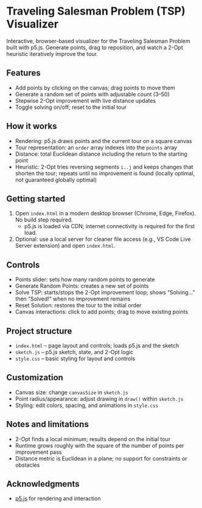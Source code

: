 # Traveling Salesman Problem (TSP) Visualizer

Interactive, browser-based visualizer for the Traveling Salesman Problem built with p5.js. Generate points, drag to reposition, and watch a 2-Opt heuristic iteratively improve the tour.

## Features
- Add points by clicking on the canvas; drag points to move them
- Generate a random set of points with adjustable count (3–50)
- Stepwise 2-Opt improvement with live distance updates
- Toggle solving on/off; reset to the initial tour

## How it works
- Rendering: p5.js draws points and the current tour on a square canvas
- Tour representation: an `order` array indexes into the `points` array
- Distance: total Euclidean distance including the return to the starting point
- Heuristic: 2-Opt tries reversing segments `i..j` and keeps changes that shorten the tour; repeats until no improvement is found (locally optimal, not guaranteed globally optimal)

## Getting started
1. Open `index.html` in a modern desktop browser (Chrome, Edge, Firefox). No build step required.
   - p5.js is loaded via CDN; internet connectivity is required for the first load.
2. Optional: use a local server for cleaner file access (e.g., VS Code Live Server extension) and open `index.html`.

## Controls
- Points slider: sets how many random points to generate
- Generate Random Points: creates a new set of points
- Solve TSP: starts/stops the 2-Opt improvement loop; shows “Solving…” then “Solved!” when no improvement remains
- Reset Solution: restores the tour to the initial order
- Canvas interactions: click to add points; drag to move existing points

## Project structure
- `index.html` – page layout and controls; loads p5.js and the sketch
- `sketch.js` – p5.js sketch, state, and 2-Opt logic
- `style.css` – basic styling for layout and controls

## Customization
- Canvas size: change `canvasSize` in `sketch.js`
- Point radius/appearance: adjust drawing in `draw()` within `sketch.js`
- Styling: edit colors, spacing, and animations in `style.css`

## Notes and limitations
- 2-Opt finds a local minimum; results depend on the initial tour
- Runtime grows roughly with the square of the number of points per improvement pass
- Distance metric is Euclidean in a plane; no support for constraints or obstacles

## Acknowledgments
- [p5.js](https://p5js.org/) for rendering and interaction
